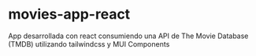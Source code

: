 # movies-app-react
App desarrollada con react consumiendo una API de The Movie Database (TMDB) utilizando tailwindcss y MUI Components
